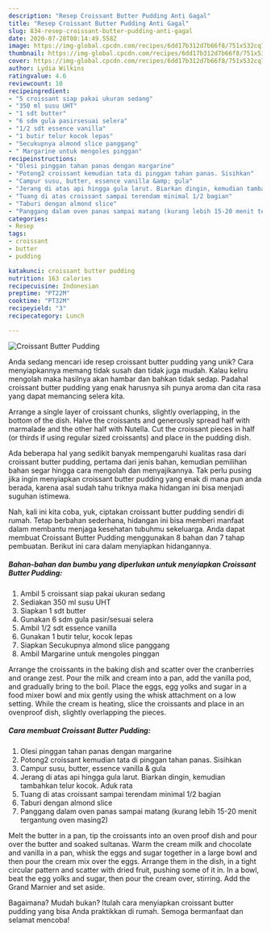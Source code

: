 ```yaml
---
description: "Resep Croissant Butter Pudding Anti Gagal"
title: "Resep Croissant Butter Pudding Anti Gagal"
slug: 834-resep-croissant-butter-pudding-anti-gagal
date: 2020-07-28T00:14:49.558Z
image: https://img-global.cpcdn.com/recipes/6dd17b312d7b66f8/751x532cq70/croissant-butter-pudding-foto-resep-utama.jpg
thumbnail: https://img-global.cpcdn.com/recipes/6dd17b312d7b66f8/751x532cq70/croissant-butter-pudding-foto-resep-utama.jpg
cover: https://img-global.cpcdn.com/recipes/6dd17b312d7b66f8/751x532cq70/croissant-butter-pudding-foto-resep-utama.jpg
author: Lydia Wilkins
ratingvalue: 4.6
reviewcount: 10
recipeingredient:
- "5 croissant siap pakai ukuran sedang"
- "350 ml susu UHT"
- "1 sdt butter"
- "6 sdm gula pasirsesuai selera"
- "1/2 sdt essence vanilla"
- "1 butir telur kocok lepas"
- "Secukupnya almond slice panggang"
- " Margarine untuk mengoles pinggan"
recipeinstructions:
- "Olesi pinggan tahan panas dengan margarine"
- "Potong2 croissant kemudian tata di pinggan tahan panas. Sisihkan"
- "Campur susu, butter, essence vanilla &amp; gula"
- "Jerang di atas api hingga gula larut. Biarkan dingin, kemudian tambahkan telur kocok. Aduk rata"
- "Tuang di atas croissant sampai terendam minimal 1/2 bagian"
- "Taburi dengan almond slice"
- "Panggang dalam oven panas sampai matang (kurang lebih 15-20 menit tergantung oven masing2)"
categories:
- Resep
tags:
- croissant
- butter
- pudding

katakunci: croissant butter pudding 
nutrition: 163 calories
recipecuisine: Indonesian
preptime: "PT22M"
cooktime: "PT32M"
recipeyield: "3"
recipecategory: Lunch

---
```



![Croissant Butter Pudding](https://img-global.cpcdn.com/recipes/6dd17b312d7b66f8/751x532cq70/croissant-butter-pudding-foto-resep-utama.jpg)

Anda sedang mencari ide resep croissant butter pudding yang unik? Cara menyiapkannya memang tidak susah dan tidak juga mudah. Kalau keliru mengolah maka hasilnya akan hambar dan bahkan tidak sedap. Padahal croissant butter pudding yang enak harusnya sih punya aroma dan cita rasa yang dapat memancing selera kita.

Arrange a single layer of croissant chunks, slightly overlapping, in the bottom of the dish. Halve the croissants and generously spread half with marmalade and the other half with Nutella. Cut the croissant pieces in half (or thirds if using regular sized croissants) and place in the pudding dish.

Ada beberapa hal yang sedikit banyak mempengaruhi kualitas rasa dari croissant butter pudding, pertama dari jenis bahan, kemudian pemilihan bahan segar hingga cara mengolah dan menyajikannya. Tak perlu pusing jika ingin menyiapkan croissant butter pudding yang enak di mana pun anda berada, karena asal sudah tahu triknya maka hidangan ini bisa menjadi suguhan istimewa.


Nah, kali ini kita coba, yuk, ciptakan croissant butter pudding sendiri di rumah. Tetap berbahan sederhana, hidangan ini bisa memberi manfaat dalam membantu menjaga kesehatan tubuhmu sekeluarga. Anda dapat membuat Croissant Butter Pudding menggunakan 8 bahan dan 7 tahap pembuatan. Berikut ini cara dalam menyiapkan hidangannya.

<!--inarticleads1-->

##### Bahan-bahan dan bumbu yang diperlukan untuk menyiapkan Croissant Butter Pudding:

1. Ambil 5 croissant siap pakai ukuran sedang
1. Sediakan 350 ml susu UHT
1. Siapkan 1 sdt butter
1. Gunakan 6 sdm gula pasir/sesuai selera
1. Ambil 1/2 sdt essence vanilla
1. Gunakan 1 butir telur, kocok lepas
1. Siapkan Secukupnya almond slice panggang
1. Ambil  Margarine untuk mengoles pinggan


Arrange the croissants in the baking dish and scatter over the cranberries and orange zest. Pour the milk and cream into a pan, add the vanilla pod, and gradually bring to the boil. Place the eggs, egg yolks and sugar in a food mixer bowl and mix gently using the whisk attachment on a low setting. While the cream is heating, slice the croissants and place in an ovenproof dish, slightly overlapping the pieces. 

<!--inarticleads2-->

##### Cara membuat Croissant Butter Pudding:

1. Olesi pinggan tahan panas dengan margarine
1. Potong2 croissant kemudian tata di pinggan tahan panas. Sisihkan
1. Campur susu, butter, essence vanilla &amp; gula
1. Jerang di atas api hingga gula larut. Biarkan dingin, kemudian tambahkan telur kocok. Aduk rata
1. Tuang di atas croissant sampai terendam minimal 1/2 bagian
1. Taburi dengan almond slice
1. Panggang dalam oven panas sampai matang (kurang lebih 15-20 menit tergantung oven masing2)


Melt the butter in a pan, tip the croissants into an oven proof dish and pour over the butter and soaked sultanas. Warm the cream milk and chocolate and vanilla in a pan, whisk the eggs and sugar together in a large bowl and then pour the cream mix over the eggs. Arrange them in the dish, in a tight circular pattern and scatter with dried fruit, pushing some of it in. In a bowl, beat the egg yolks and sugar, then pour the cream over, stirring. Add the Grand Marnier and set aside. 

Bagaimana? Mudah bukan? Itulah cara menyiapkan croissant butter pudding yang bisa Anda praktikkan di rumah. Semoga bermanfaat dan selamat mencoba!
